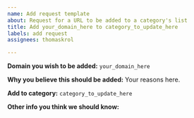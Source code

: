 ```yaml
---
name: Add request template
about: Request for a URL to be added to a category's list
title: Add your_domain_here to category_to_update_here
labels: add request
assignees: thomaskrol

---
```


**Domain you wish to be added:**
`your_domain_here`

**Why you believe this should be added:**
Your reasons here.

**Add to category:**
`category_to_update_here`

**Other info you think we should know:**
